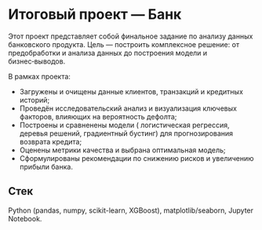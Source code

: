 # Итоговый проект — Банк

Этот проект представляет собой финальное задание по анализу данных банковского продукта. Цель — построить комплексное решение: от предобработки и анализа данных до построения модели и бизнес‑выводов.

В рамках проекта:
- Загружены и очищены данные клиентов, транзакций и кредитных историй;
- Проведён исследовательский анализ и визуализация ключевых факторов, влияющих на вероятность дефолта;
- Построены и сравненены модели ( логистическая регрессия, деревья решений, градиентный бустинг) для прогнозирования возврата кредита;
- Оценены метрики качества и выбрана оптимальная модель;
- Сформулированы рекомендации по снижению рисков и увеличению прибыли банка.

## Стек
Python (pandas, numpy, scikit-learn, XGBoost), matplotlib/seaborn, Jupyter Notebook.
